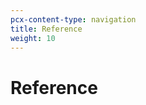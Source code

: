 ```yaml
---
pcx-content-type: navigation
title: Reference
weight: 10
---
```


# Reference

<DirectoryListing path="/reference"/>
